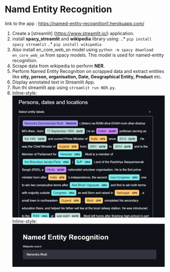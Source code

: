 # Namd Entity Recognition
link to the app : https://named-entity-recognition1.herokuapp.com/

1. Create a [streamlit] (https://www.streamlit.io/) application.
2. install **spacy_streamlit** and **wikipedia** library using: 
    ..* `pip install spacy streamlit`
    ..* `pip install wikipedia`
3. Also install en_core_web_sn model using `python -m spacy download en_core_web_sm` from spacy models. This model is used for named-entity recognition.
4. Scrape data from wikipedia to perform **NER**.
5. Perform Named Entity Recognition on scrapped data and extract entities like **city, person, organisation, Date, Geographical Entity, Product** etc.
6. Display annotated text in Streamlit App.
7. Run thi streamlit app using `streamlit run NER.py`.
8. Inline-style: 
![alt text](https://github.com/yuvrajthakare/NER/blob/main/image1.png "input")
Inline-style: 
![alt text](https://github.com/yuvrajthakare/NER/blob/main/image2.png "output")
